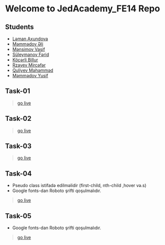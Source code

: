 # Welcome to JedAcademy_FE14 Repo
## Students
- [Ləman Axundova](https://github.com/lmnxndv/Jed_FE-14)
- [Məmmədov Əli](https://github.com/AliMemmedovh/)
- [Mənsimov Vasif](https://github.com/Vasif778/JedAcademy_FE14)
- [Süleymanov Fərid](https://github.com/FaridSuleymanov01/JedAcadamy-Fe14)
- [Köçərli Billur](https://github.com/BillurKocharli/JedAcademyFe-14)
- [Rzayev Mircəfər](https://github.com/Mirdcafar/JedAcademy_FE14)
- [Quliyev Məhəmməd]()
- [Məmmədov Yusif]()


## Task-01
> [go live](https://jed-task-01.netlify.app/)

## Task-02
> [go live](https://jed-task-02.netlify.app/)

## Task-03
> [go live](https://jed-task-03.netlify.app/)

## Task-04
- Pseudo class istifadə edilməlidir (first-child, nth-child ,hover və.s)
- Google fonts-dan Roboto şrifti qoşulmalıdır.
> [go live](https://jed-task-04.netlify.app/)

## Task-05
- Google fonts-dan Roboto şrifti qoşulmalıdır.
> [go live](https://jed-task-05.netlify.app/)
